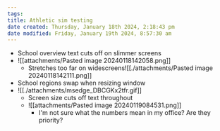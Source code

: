 ```yaml
---
tags: 
title: Athletic sim testing
date created: Thursday, January 18th 2024, 2:18:43 pm
date modified: Friday, January 19th 2024, 8:57:30 am
---
```

- School overview text cuts off on slimmer screens
- ![[attachments/Pasted image 20240118142058.png]]
	- Stretches too far on widescreens![[./attachments/Pasted image 20240118142111.png]]
- School regions swap when resizing window
- ![[./attachments/msedge_DBCGKx2tfr.gif]]
  - Screen size cuts off text throughout 
  - ![[attachments/Pasted image 20240119084531.png]]
    - I'm not sure what the numbers mean in my office? Are they priority?